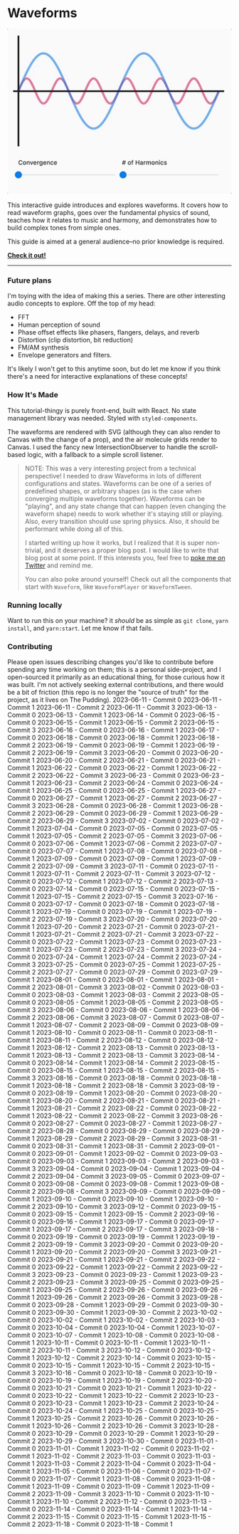 # Waveforms

![Convergence Demo](demo.gif)

This interactive guide introduces and explores waveforms. It covers how to read waveform graphs, goes over the fundamental physics of sound, teaches how it relates to music and harmony, and demonstrates how to build complex tones from simple ones.

This guide is aimed at a general audience–no prior knowledge is required.

[**Check it out!**](https://waveforms.surge.sh)

---

### Future plans

I'm toying with the idea of making this a series. There are other interesting audio concepts to explore. Off the top of my head:

* FFT
* Human perception of sound
* Phase offset effects like phasers, flangers, delays, and reverb
* Distortion (clip distortion, bit reduction)
* FM/AM synthesis
* Envelope generators and filters.

It's likely I won't get to this anytime soon, but do let me know if you think there's a need for interactive explanations of these concepts!

### How It's Made

This tutorial-thingy is purely front-end, built with React. No state management library was needed. Styled with `styled-components`.

The waveforms are rendered with SVG (although they can also render to Canvas with the change of a prop), and the air molecule grids render to Canvas. I used the fancy new IntersectionObserver to handle the scroll-based logic, with a fallback to a simple scroll listener.

> NOTE: This was a very interesting project from a technical perspective! I needed to draw Waveforms in lots of different configurations and states. Waveforms can be one of a series of predefined shapes, or arbitrary shapes (as is the case when converging multiple waveforms together). Waveforms can be "playing", and any state change that can happen (even changing the waveform shape) needs to work whether it's staying still or playing. Also, every transition should use spring physics. Also, it should be performant while doing all of this.
>
> I started writing up how it works, but I realized that it is super non-trivial, and it deserves a proper blog post. I would like to write that blog post at some point. If this interests you, feel free to [poke me on Twitter](https://twitter.com/JoshWComeau) and remind me.
>
> You can also poke around yourself! Check out all the components that start with `Waveform`, like `WaveformPlayer` or `WaveformTween`.

### Running locally

Want to run this on your machine? it _should_ be as simple as `git clone`, `yarn install`, and `yarn:start`. Let me know if that fails.

### Contributing

Please open issues describing changes you'd like to contribute before spending any time working on them; this is a personal side-project, and I open-sourced it primarily as an educational thing, for those curious how it was built. I'm not actively seeking external contributions, and there would be a bit of friction (this repo is no longer the "source of truth" for the project, as it lives on The Pudding).
2023-06-11 - Commit 0
2023-06-11 - Commit 1
2023-06-11 - Commit 2
2023-06-11 - Commit 3
2023-06-13 - Commit 0
2023-06-13 - Commit 1
2023-06-14 - Commit 0
2023-06-15 - Commit 0
2023-06-15 - Commit 1
2023-06-15 - Commit 2
2023-06-15 - Commit 3
2023-06-16 - Commit 0
2023-06-16 - Commit 1
2023-06-17 - Commit 0
2023-06-18 - Commit 0
2023-06-18 - Commit 1
2023-06-18 - Commit 2
2023-06-19 - Commit 0
2023-06-19 - Commit 1
2023-06-19 - Commit 2
2023-06-19 - Commit 3
2023-06-20 - Commit 0
2023-06-20 - Commit 1
2023-06-20 - Commit 2
2023-06-21 - Commit 0
2023-06-21 - Commit 1
2023-06-22 - Commit 0
2023-06-22 - Commit 1
2023-06-22 - Commit 2
2023-06-22 - Commit 3
2023-06-23 - Commit 0
2023-06-23 - Commit 1
2023-06-23 - Commit 2
2023-06-24 - Commit 0
2023-06-24 - Commit 1
2023-06-25 - Commit 0
2023-06-25 - Commit 1
2023-06-27 - Commit 0
2023-06-27 - Commit 1
2023-06-27 - Commit 2
2023-06-27 - Commit 3
2023-06-28 - Commit 0
2023-06-28 - Commit 1
2023-06-28 - Commit 2
2023-06-29 - Commit 0
2023-06-29 - Commit 1
2023-06-29 - Commit 2
2023-06-29 - Commit 3
2023-07-02 - Commit 0
2023-07-02 - Commit 1
2023-07-04 - Commit 0
2023-07-05 - Commit 0
2023-07-05 - Commit 1
2023-07-05 - Commit 2
2023-07-05 - Commit 3
2023-07-06 - Commit 0
2023-07-06 - Commit 1
2023-07-06 - Commit 2
2023-07-07 - Commit 0
2023-07-07 - Commit 1
2023-07-08 - Commit 0
2023-07-08 - Commit 1
2023-07-09 - Commit 0
2023-07-09 - Commit 1
2023-07-09 - Commit 2
2023-07-09 - Commit 3
2023-07-11 - Commit 0
2023-07-11 - Commit 1
2023-07-11 - Commit 2
2023-07-11 - Commit 3
2023-07-12 - Commit 0
2023-07-12 - Commit 1
2023-07-12 - Commit 2
2023-07-13 - Commit 0
2023-07-14 - Commit 0
2023-07-15 - Commit 0
2023-07-15 - Commit 1
2023-07-15 - Commit 2
2023-07-15 - Commit 3
2023-07-16 - Commit 0
2023-07-17 - Commit 0
2023-07-18 - Commit 0
2023-07-18 - Commit 1
2023-07-19 - Commit 0
2023-07-19 - Commit 1
2023-07-19 - Commit 2
2023-07-19 - Commit 3
2023-07-20 - Commit 0
2023-07-20 - Commit 1
2023-07-20 - Commit 2
2023-07-21 - Commit 0
2023-07-21 - Commit 1
2023-07-21 - Commit 2
2023-07-21 - Commit 3
2023-07-22 - Commit 0
2023-07-22 - Commit 1
2023-07-23 - Commit 0
2023-07-23 - Commit 1
2023-07-23 - Commit 2
2023-07-23 - Commit 3
2023-07-24 - Commit 0
2023-07-24 - Commit 1
2023-07-24 - Commit 2
2023-07-24 - Commit 3
2023-07-25 - Commit 0
2023-07-25 - Commit 1
2023-07-25 - Commit 2
2023-07-27 - Commit 0
2023-07-29 - Commit 0
2023-07-29 - Commit 1
2023-08-01 - Commit 0
2023-08-01 - Commit 1
2023-08-01 - Commit 2
2023-08-01 - Commit 3
2023-08-02 - Commit 0
2023-08-03 - Commit 0
2023-08-03 - Commit 1
2023-08-03 - Commit 2
2023-08-05 - Commit 0
2023-08-05 - Commit 1
2023-08-05 - Commit 2
2023-08-05 - Commit 3
2023-08-06 - Commit 0
2023-08-06 - Commit 1
2023-08-06 - Commit 2
2023-08-06 - Commit 3
2023-08-07 - Commit 0
2023-08-07 - Commit 1
2023-08-07 - Commit 2
2023-08-09 - Commit 0
2023-08-09 - Commit 1
2023-08-10 - Commit 0
2023-08-11 - Commit 0
2023-08-11 - Commit 1
2023-08-11 - Commit 2
2023-08-12 - Commit 0
2023-08-12 - Commit 1
2023-08-12 - Commit 2
2023-08-13 - Commit 0
2023-08-13 - Commit 1
2023-08-13 - Commit 2
2023-08-13 - Commit 3
2023-08-14 - Commit 0
2023-08-14 - Commit 1
2023-08-14 - Commit 2
2023-08-15 - Commit 0
2023-08-15 - Commit 1
2023-08-15 - Commit 2
2023-08-15 - Commit 3
2023-08-16 - Commit 0
2023-08-18 - Commit 0
2023-08-18 - Commit 1
2023-08-18 - Commit 2
2023-08-18 - Commit 3
2023-08-19 - Commit 0
2023-08-19 - Commit 1
2023-08-20 - Commit 0
2023-08-20 - Commit 1
2023-08-20 - Commit 2
2023-08-21 - Commit 0
2023-08-21 - Commit 1
2023-08-21 - Commit 2
2023-08-22 - Commit 0
2023-08-22 - Commit 1
2023-08-22 - Commit 2
2023-08-22 - Commit 3
2023-08-26 - Commit 0
2023-08-27 - Commit 0
2023-08-27 - Commit 1
2023-08-27 - Commit 2
2023-08-28 - Commit 0
2023-08-29 - Commit 0
2023-08-29 - Commit 1
2023-08-29 - Commit 2
2023-08-29 - Commit 3
2023-08-31 - Commit 0
2023-08-31 - Commit 1
2023-08-31 - Commit 2
2023-09-01 - Commit 0
2023-09-01 - Commit 1
2023-09-02 - Commit 0
2023-09-03 - Commit 0
2023-09-03 - Commit 1
2023-09-03 - Commit 2
2023-09-03 - Commit 3
2023-09-04 - Commit 0
2023-09-04 - Commit 1
2023-09-04 - Commit 2
2023-09-04 - Commit 3
2023-09-05 - Commit 0
2023-09-07 - Commit 0
2023-09-08 - Commit 0
2023-09-08 - Commit 1
2023-09-08 - Commit 2
2023-09-08 - Commit 3
2023-09-09 - Commit 0
2023-09-09 - Commit 1
2023-09-10 - Commit 0
2023-09-10 - Commit 1
2023-09-10 - Commit 2
2023-09-10 - Commit 3
2023-09-12 - Commit 0
2023-09-15 - Commit 0
2023-09-15 - Commit 1
2023-09-15 - Commit 2
2023-09-16 - Commit 0
2023-09-16 - Commit 1
2023-09-17 - Commit 0
2023-09-17 - Commit 1
2023-09-17 - Commit 2
2023-09-17 - Commit 3
2023-09-18 - Commit 0
2023-09-19 - Commit 0
2023-09-19 - Commit 1
2023-09-19 - Commit 2
2023-09-19 - Commit 3
2023-09-20 - Commit 0
2023-09-20 - Commit 1
2023-09-20 - Commit 2
2023-09-20 - Commit 3
2023-09-21 - Commit 0
2023-09-21 - Commit 1
2023-09-21 - Commit 2
2023-09-22 - Commit 0
2023-09-22 - Commit 1
2023-09-22 - Commit 2
2023-09-22 - Commit 3
2023-09-23 - Commit 0
2023-09-23 - Commit 1
2023-09-23 - Commit 2
2023-09-23 - Commit 3
2023-09-25 - Commit 0
2023-09-25 - Commit 1
2023-09-25 - Commit 2
2023-09-26 - Commit 0
2023-09-26 - Commit 1
2023-09-26 - Commit 2
2023-09-26 - Commit 3
2023-09-28 - Commit 0
2023-09-28 - Commit 1
2023-09-29 - Commit 0
2023-09-30 - Commit 0
2023-09-30 - Commit 1
2023-09-30 - Commit 2
2023-10-02 - Commit 0
2023-10-02 - Commit 1
2023-10-02 - Commit 2
2023-10-03 - Commit 0
2023-10-04 - Commit 0
2023-10-04 - Commit 1
2023-10-07 - Commit 0
2023-10-07 - Commit 1
2023-10-08 - Commit 0
2023-10-08 - Commit 1
2023-10-11 - Commit 0
2023-10-11 - Commit 1
2023-10-11 - Commit 2
2023-10-11 - Commit 3
2023-10-12 - Commit 0
2023-10-12 - Commit 1
2023-10-12 - Commit 2
2023-10-14 - Commit 0
2023-10-15 - Commit 0
2023-10-15 - Commit 1
2023-10-15 - Commit 2
2023-10-15 - Commit 3
2023-10-16 - Commit 0
2023-10-18 - Commit 0
2023-10-19 - Commit 0
2023-10-19 - Commit 1
2023-10-19 - Commit 2
2023-10-20 - Commit 0
2023-10-21 - Commit 0
2023-10-21 - Commit 1
2023-10-22 - Commit 0
2023-10-22 - Commit 1
2023-10-22 - Commit 2
2023-10-23 - Commit 0
2023-10-23 - Commit 1
2023-10-23 - Commit 2
2023-10-24 - Commit 0
2023-10-24 - Commit 1
2023-10-25 - Commit 0
2023-10-25 - Commit 1
2023-10-25 - Commit 2
2023-10-26 - Commit 0
2023-10-26 - Commit 1
2023-10-26 - Commit 2
2023-10-26 - Commit 3
2023-10-28 - Commit 0
2023-10-29 - Commit 0
2023-10-29 - Commit 1
2023-10-29 - Commit 2
2023-10-29 - Commit 3
2023-10-30 - Commit 0
2023-11-01 - Commit 0
2023-11-01 - Commit 1
2023-11-02 - Commit 0
2023-11-02 - Commit 1
2023-11-02 - Commit 2
2023-11-03 - Commit 0
2023-11-03 - Commit 1
2023-11-03 - Commit 2
2023-11-04 - Commit 0
2023-11-04 - Commit 1
2023-11-05 - Commit 0
2023-11-06 - Commit 0
2023-11-07 - Commit 0
2023-11-07 - Commit 1
2023-11-08 - Commit 0
2023-11-08 - Commit 1
2023-11-09 - Commit 0
2023-11-09 - Commit 1
2023-11-09 - Commit 2
2023-11-09 - Commit 3
2023-11-10 - Commit 0
2023-11-10 - Commit 1
2023-11-10 - Commit 2
2023-11-12 - Commit 0
2023-11-13 - Commit 0
2023-11-14 - Commit 0
2023-11-14 - Commit 1
2023-11-14 - Commit 2
2023-11-15 - Commit 0
2023-11-15 - Commit 1
2023-11-15 - Commit 2
2023-11-18 - Commit 0
2023-11-18 - Commit 1
